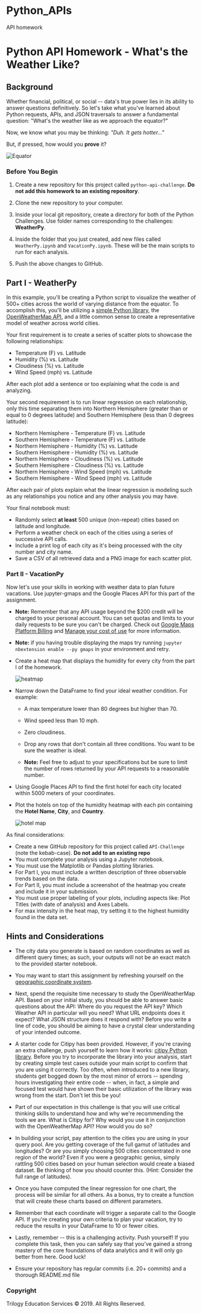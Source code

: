 # Python_APIs
API homework 


# Python API Homework - What's the Weather Like?

## Background

Whether financial, political, or social -- data's true power lies in its ability to answer questions definitively. So let's take what you've learned about Python requests, APIs, and JSON traversals to answer a fundamental question: "What's the weather like as we approach the equator?"

Now, we know what you may be thinking: _"Duh. It gets hotter..."_

But, if pressed, how would you **prove** it?

![Equator](Images/equatorsign.png)

### Before You Begin

1. Create a new repository for this project called `python-api-challenge`. **Do not add this homework to an existing repository**.

2. Clone the new repository to your computer.

3. Inside your local git repository, create a directory for both of the  Python Challenges. Use folder names corresponding to the challenges: **WeatherPy**.

4. Inside the folder that you just created, add new files called `WeatherPy.ipynb` and `VacationPy.ipynb`. These will be the main scripts to run for each analysis.

5. Push the above changes to GitHub.

## Part I - WeatherPy

In this example, you'll be creating a Python script to visualize the weather of 500+ cities across the world of varying distance from the equator. To accomplish this, you'll be utilizing a [simple Python library](https://pypi.python.org/pypi/citipy), the [OpenWeatherMap API](https://openweathermap.org/api), and a little common sense to create a representative model of weather across world cities.

Your first requirement is to create a series of scatter plots to showcase the following relationships:

* Temperature (F) vs. Latitude
* Humidity (%) vs. Latitude
* Cloudiness (%) vs. Latitude
* Wind Speed (mph) vs. Latitude

After each plot add a sentence or too explaining what the code is and analyzing.

Your second requirement is to run linear regression on each relationship, only this time separating them into Northern Hemisphere (greater than or equal to 0 degrees latitude) and Southern Hemisphere (less than 0 degrees latitude):

* Northern Hemisphere - Temperature (F) vs. Latitude
* Southern Hemisphere - Temperature (F) vs. Latitude
* Northern Hemisphere - Humidity (%) vs. Latitude
* Southern Hemisphere - Humidity (%) vs. Latitude
* Northern Hemisphere - Cloudiness (%) vs. Latitude
* Southern Hemisphere - Cloudiness (%) vs. Latitude
* Northern Hemisphere - Wind Speed (mph) vs. Latitude
* Southern Hemisphere - Wind Speed (mph) vs. Latitude

After each pair of plots explain what the linear regression is modeling such as any relationships you notice and any other analysis you may have.

Your final notebook must:

* Randomly select **at least** 500 unique (non-repeat) cities based on latitude and longitude.
* Perform a weather check on each of the cities using a series of successive API calls.
* Include a print log of each city as it's being processed with the city number and city name.
* Save a CSV of all retrieved data and a PNG image for each scatter plot.

### Part II - VacationPy

Now let's use your skills in working with weather data to plan future vacations. Use jupyter-gmaps and the Google Places API for this part of the assignment.

* **Note:** Remember that any API usage beyond the $200 credit will be charged to your personal account. You can set quotas and limits to your daily requests to be sure you can't be charged. Check out [Google Maps Platform Billing](https://developers.google.com/maps/billing/gmp-billing#monitor-and-restrict-consumption) and [Manage your cost of use](https://developers.google.com/maps/documentation/javascript/usage-and-billing#set-caps) for more information.

* **Note:** if you having trouble displaying the maps try running `jupyter nbextension enable --py gmaps` in your environment and retry.

* Create a heat map that displays the humidity for every city from the part I of the homework.

  ![heatmap](Images/heatmap.png)

* Narrow down the DataFrame to find your ideal weather condition. For example:

  * A max temperature lower than 80 degrees but higher than 70.

  * Wind speed less than 10 mph.

  * Zero cloudiness.

  * Drop any rows that don't contain all three conditions. You want to be sure the weather is ideal.

  * **Note:** Feel free to adjust to your specifications but be sure to limit the number of rows returned by your API requests to a reasonable number.

* Using Google Places API to find the first hotel for each city located within 5000 meters of your coordinates.

* Plot the hotels on top of the humidity heatmap with each pin containing the **Hotel Name**, **City**, and **Country**.

  ![hotel map](Images/hotel_map.png)

As final considerations:

* Create a new GitHub repository for this project called `API-Challenge` (note the kebab-case). **Do not add to an existing repo**
* You must complete your analysis using a Jupyter notebook.
* You must use the Matplotlib or Pandas plotting libraries.
* For Part I, you must include a written description of three observable trends based on the data.
* For Part II, you must include a screenshot of the heatmap you create and include it in your submission.
* You must use proper labeling of your plots, including aspects like: Plot Titles (with date of analysis) and Axes Labels.
* For max intensity in the heat map, try setting it to the highest humidity found in the data set.

## Hints and Considerations

* The city data you generate is based on random coordinates as well as different query times; as such, your outputs will not be an exact match to the provided starter notebook.

* You may want to start this assignment by refreshing yourself on the [geographic coordinate system](http://desktop.arcgis.com/en/arcmap/10.3/guide-books/map-projections/about-geographic-coordinate-systems.htm).

* Next, spend the requisite time necessary to study the OpenWeatherMap API. Based on your initial study, you should be able to answer  basic questions about the API: Where do you request the API key? Which Weather API in particular will you need? What URL endpoints does it expect? What JSON structure does it respond with? Before you write a line of code, you should be aiming to have a crystal clear understanding of your intended outcome.

* A starter code for Citipy has been provided. However, if you're craving an extra challenge, push yourself to learn how it works: [citipy Python library](https://pypi.python.org/pypi/citipy). Before you try to incorporate the library into your analysis, start by creating simple test cases outside your main script to confirm that you are using it correctly. Too often, when introduced to a new library, students get bogged down by the most minor of errors -- spending hours investigating their entire code -- when, in fact, a simple and focused test would have shown their basic utilization of the library was wrong from the start. Don't let this be you!

* Part of our expectation in this challenge is that you will use critical thinking skills to understand how and why we're recommending the tools we are. What is Citipy for? Why would you use it in conjunction with the OpenWeatherMap API? How would you do so?

* In building your script, pay attention to the cities you are using in your query pool. Are you getting coverage of the full gamut of latitudes and longitudes? Or are you simply choosing 500 cities concentrated in one region of the world? Even if you were a geographic genius, simply rattling 500 cities based on your human selection would create a biased dataset. Be thinking of how you should counter this. (Hint: Consider the full range of latitudes).

* Once you have computed the linear regression for one chart, the process will be similar for all others. As a bonus, try to create a function that will create these charts based on different parameters.

* Remember that each coordinate will trigger a separate call to the Google API. If you're creating your own criteria to plan your vacation, try to reduce the results in your DataFrame to 10 or fewer cities.

* Lastly, remember -- this is a challenging activity. Push yourself! If you complete this task, then you can safely say that you've gained a strong mastery of the core foundations of data analytics and it will only go better from here. Good luck!

* Ensure your repository has regular commits (i.e. 20+ commits) and a thorough README.md file

### Copyright

Trilogy Education Services © 2019. All Rights Reserved.
